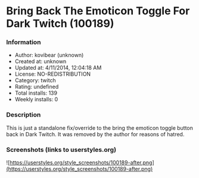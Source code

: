 # Bring Back The Emoticon Toggle For Dark Twitch (100189)

### Information
- Author: kovibear (unknown)
- Created at: unknown
- Updated at: 4/11/2014, 12:04:18 AM
- License: NO-REDISTRIBUTION
- Category: twitch
- Rating: undefined
- Total installs: 139
- Weekly installs: 0


### Description
This is just a standalone fix/override to the bring the emoticon toggle button back in Dark Twitch. It was removed by the author for reasons of hatred.


### Screenshots (links to userstyles.org)
![https://userstyles.org/style_screenshots/100189-after.png](https://userstyles.org/style_screenshots/100189-after.png)


